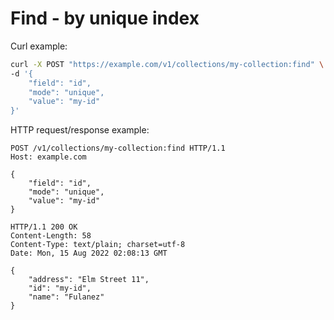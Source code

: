 # Find - by unique index

Curl example:

```sh
curl -X POST "https://example.com/v1/collections/my-collection:find" \
-d '{
    "field": "id",
    "mode": "unique",
    "value": "my-id"
}'
```


HTTP request/response example:

```http
POST /v1/collections/my-collection:find HTTP/1.1
Host: example.com

{
    "field": "id",
    "mode": "unique",
    "value": "my-id"
}

HTTP/1.1 200 OK
Content-Length: 58
Content-Type: text/plain; charset=utf-8
Date: Mon, 15 Aug 2022 02:08:13 GMT

{
    "address": "Elm Street 11",
    "id": "my-id",
    "name": "Fulanez"
}
```


